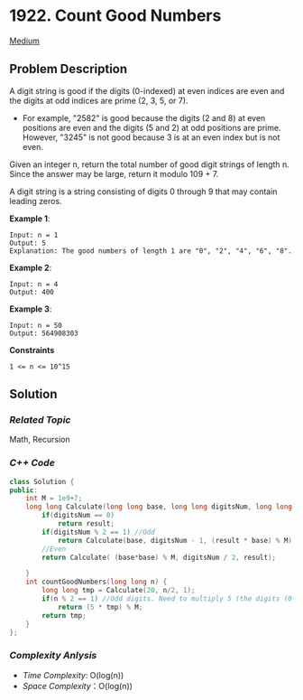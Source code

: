 # 1922. Count Good Numbers
[Medium](https://leetcode.com/problems/count-good-numbers/description/)

## Problem Description

A digit string is good if the digits (0-indexed) at even indices are even and the digits at odd indices are prime (2, 3, 5, or 7).

  - For example, "2582" is good because the digits (2 and 8) at even positions are even and the digits (5 and 2) at odd positions are prime. However, "3245" is not good because 3 is at an even index but is not even.

Given an integer n, return the total number of good digit strings of length n. Since the answer may be large, return it modulo 109 + 7.

A digit string is a string consisting of digits 0 through 9 that may contain leading zeros.


**Example 1**:
```
Input: n = 1
Output: 5
Explanation: The good numbers of length 1 are "0", "2", "4", "6", "8".
```
**Example 2**:
```
Input: n = 4
Output: 400
```
**Example 3**:
```
Input: n = 50
Output: 564908303
```

**Constraints**
```
1 <= n <= 10^15
```

## Solution

### _Related Topic_
   Math, Recursion

### _C++ Code_
```cpp
class Solution {
public:
    int M = 1e9+7;
    long long Calculate(long long base, long long digitsNum, long long result){
        if(digitsNum == 0)
            return result;
        if(digitsNum % 2 == 1) //Odd  
            return Calculate(base, digitsNum - 1, (result * base) % M);
        //Even 
        return Calculate( (base*base) % M, digitsNum / 2, result);

    }
    int countGoodNumbers(long long n) {
        long long tmp = Calculate(20, n/2, 1);
        if(n % 2 == 1) //Odd digits. Need to multiply 5 (the digits (0-indexed) at even indices are even. ie. 5 possible numbers (0, 2, 4, 6, 8))
            return (5 * tmp) % M;
        return tmp;
    }
};
```

### _Complexity Anlysis_
- _Time Complexity_: O(log(n))
- _Space Complexity_：O(log(n))
